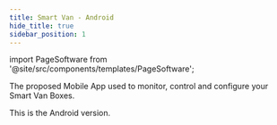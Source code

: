 ```yaml
---
title: Smart Van - Android
hide_title: true
sidebar_position: 1
---
```


import PageSoftware from '@site/src/components/templates/PageSoftware';

<PageSoftware
  name="Smart Van for Android"
  code="smart_van_android"
  category="Mobile App"
  language="???"
  current_status="PROPOSED"
  current_version="-.-.-" >

The proposed Mobile App used to monitor, control and configure your Smart Van Boxes.

This is the Android version.

</PageSoftware>
